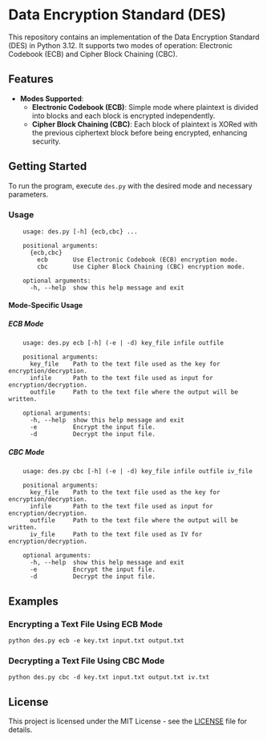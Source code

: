 # Data Encryption Standard (DES)

This repository contains an implementation of the Data Encryption Standard (DES) in Python 3.12. It supports two modes of
operation: Electronic Codebook (ECB) and Cipher Block Chaining (CBC).

## Features

- **Modes Supported**:
    - **Electronic Codebook (ECB)**: Simple mode where plaintext is divided into blocks and each block is encrypted
      independently.
    - **Cipher Block Chaining (CBC)**: Each block of plaintext is XORed with the previous ciphertext block before being
      encrypted, enhancing security.

## Getting Started

To run the program, execute `des.py` with the desired mode and necessary parameters.

### Usage

        usage: des.py [-h] {ecb,cbc} ...

        positional arguments:
          {ecb,cbc}
            ecb       Use Electronic Codebook (ECB) encryption mode.
            cbc       Use Cipher Block Chaining (CBC) encryption mode.
        
        optional arguments:
          -h, --help  show this help message and exit

#### Mode-Specific Usage

##### ECB Mode

        usage: des.py ecb [-h] (-e | -d) key_file infile outfile
        
        positional arguments:
          key_file    Path to the text file used as the key for encryption/decryption.
          infile      Path to the text file used as input for encryption/decryption.
          outfile     Path to the text file where the output will be written.
        
        optional arguments:
          -h, --help  show this help message and exit
          -e          Encrypt the input file.
          -d          Decrypt the input file.

##### CBC Mode

        usage: des.py cbc [-h] (-e | -d) key_file infile outfile iv_file
        
        positional arguments:
          key_file    Path to the text file used as the key for encryption/decryption.
          infile      Path to the text file used as input for encryption/decryption.
          outfile     Path to the text file where the output will be written.
          iv_file     Path to the text file used as IV for encryption/decryption.
        
        optional arguments:
          -h, --help  show this help message and exit
          -e          Encrypt the input file.
          -d          Decrypt the input file.

## Examples

### Encrypting a Text File Using ECB Mode

```commandline
python des.py ecb -e key.txt input.txt output.txt
```

### Decrypting a Text File Using CBC Mode

```commandline
python des.py cbc -d key.txt input.txt output.txt iv.txt
```

## License

This project is licensed under the MIT License - see the [LICENSE](LICENSE) file for details.